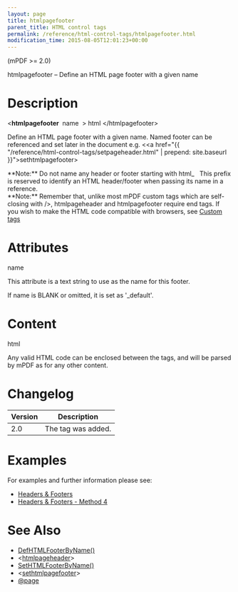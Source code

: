 ```yaml
---
layout: page
title: htmlpagefooter
parent_title: HTML control tags
permalink: /reference/html-control-tags/htmlpagefooter.html
modification_time: 2015-08-05T12:01:23+00:00
---
```


(mPDF >= 2.0)

htmlpagefooter – Define an HTML page footer with a given name

# Description

&lt;**htmlpagefooter**  <span class="parameter">name</span>  &gt; <span class="parameter">html</span> &lt;/htmlpagefooter&gt;

Define an HTML page footer with a given name. Named footer can be referenced and set later in the document e.g. &lt;<a href="{{ "/reference/html-control-tags/setpageheader.html" | prepend: site.baseurl }}">sethtmlpagefooter</a>&gt;

<div class="alert alert-info" role="alert">**Note:** Do not name any header or footer starting with html_   This prefix is reserved to identify an <span class="smallblock">HTML</span> header/footer when passing its name in a reference.</div>

<div class="alert alert-info" role="alert">**Note:** Remember that, unlike most mPDF custom tags which are self-closing with /&gt;, htmlpageheader and htmlpagefooter require end tags. If you wish to make the HTML code compatible with browsers, see <a href="{{ "/html-support/custom-html-tags.html" | prepend: site.baseurl }}">Custom tags</a></div>

# Attributes

<span class="parameter">name</span>

This attribute is a text string to use as the name for this footer.

If name is <span class="smallblock">BLANK</span> or omitted, it is set as '_default'.

# Content

<span class="parameter">html</span>

Any valid HTML code can be enclosed between the tags, and will be parsed by mPDF as for any other content.

# Changelog

<table class="table"> <thead>
<tr> <th>Version</th><th>Description</th> </tr>
</thead> <tbody>
<tr>
<td>2.0</td>
<td>The tag was added.</td>
</tr>
</tbody> </table>

# Examples

For examples and further information please see:

<ul>
<li class="manual_boxlist"><a href="{{ "/headers-footers/headers-footers.html" | prepend: site.baseurl }}">Headers &amp; Footers</a></li>
<li class="manual_boxlist"><a href="{{ "/headers-footers/method-4.html" | prepend: site.baseurl }}">Headers &amp; Footers - Method 4</a></li>
</ul>

# See Also

<ul>
<li class="manual_boxlist"> <a href="{{ "/reference/mpdf-functions/defhtmlfooterbyname.html" | prepend: site.baseurl }}">DefHTMLFooterByName()</a> </li>
<li class="manual_boxlist">&lt;<a href="{{ "/reference/html-control-tags/htmlpageheader.html" | prepend: site.baseurl }}">htmlpageheader</a>&gt; </li>
<li class="manual_boxlist"> <a href="{{ "/reference/mpdf-functions/sethtmlfooterbyname.html" | prepend: site.baseurl }}">SetHTMLFooterByName()</a></li>
<li class="manual_boxlist"> &lt;<a href="{{ "/reference/html-control-tags/sethtmlpagefooter.html" | prepend: site.baseurl }}">sethtmlpagefooter</a>&gt; </li>
<li class="manual_boxlist"> <a href="{{ "/paging/using-page.html" | prepend: site.baseurl }}">@page</a> </li>
</ul>

